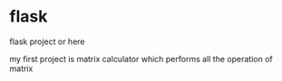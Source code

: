 # flask
flask project or here
</br>
<p>my first project is matrix calculator which performs all the operation of matrix
</p>
<img href="image.png"></img>
